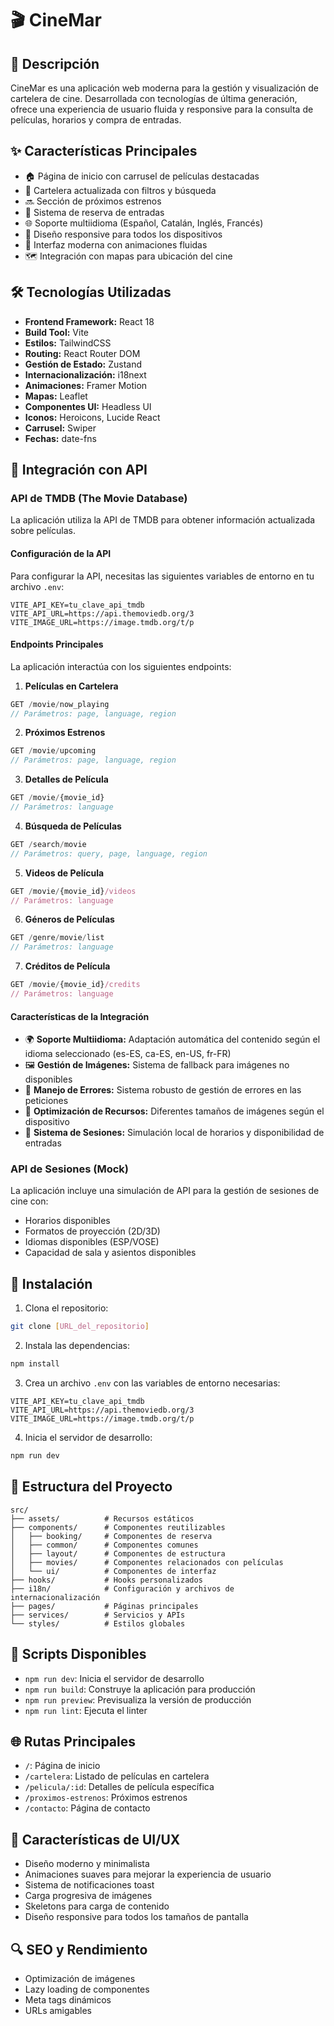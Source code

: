 # 🎬 CineMar

## 📝 Descripción
CineMar es una aplicación web moderna para la gestión y visualización de cartelera de cine. Desarrollada con tecnologías de última generación, ofrece una experiencia de usuario fluida y responsive para la consulta de películas, horarios y compra de entradas.

## ✨ Características Principales
- 🏠 Página de inicio con carrusel de películas destacadas
- 🎥 Cartelera actualizada con filtros y búsqueda
- 🔜 Sección de próximos estrenos
- 🎫 Sistema de reserva de entradas
- 🌐 Soporte multiidioma (Español, Catalán, Inglés, Francés)
- 📱 Diseño responsive para todos los dispositivos
- 🎨 Interfaz moderna con animaciones fluidas
- 🗺️ Integración con mapas para ubicación del cine

## 🛠️ Tecnologías Utilizadas
- **Frontend Framework:** React 18
- **Build Tool:** Vite
- **Estilos:** TailwindCSS
- **Routing:** React Router DOM
- **Gestión de Estado:** Zustand
- **Internacionalización:** i18next
- **Animaciones:** Framer Motion
- **Mapas:** Leaflet
- **Componentes UI:** Headless UI
- **Iconos:** Heroicons, Lucide React
- **Carrusel:** Swiper
- **Fechas:** date-fns

## 🎯 Integración con API

### API de TMDB (The Movie Database)
La aplicación utiliza la API de TMDB para obtener información actualizada sobre películas. 

#### Configuración de la API
Para configurar la API, necesitas las siguientes variables de entorno en tu archivo `.env`:
```env
VITE_API_KEY=tu_clave_api_tmdb
VITE_API_URL=https://api.themoviedb.org/3
VITE_IMAGE_URL=https://image.tmdb.org/t/p
```

#### Endpoints Principales
La aplicación interactúa con los siguientes endpoints:

1. **Películas en Cartelera**
```javascript
GET /movie/now_playing
// Parámetros: page, language, region
```

2. **Próximos Estrenos**
```javascript
GET /movie/upcoming
// Parámetros: page, language, region
```

3. **Detalles de Película**
```javascript
GET /movie/{movie_id}
// Parámetros: language
```

4. **Búsqueda de Películas**
```javascript
GET /search/movie
// Parámetros: query, page, language, region
```

5. **Videos de Película**
```javascript
GET /movie/{movie_id}/videos
// Parámetros: language
```

6. **Géneros de Películas**
```javascript
GET /genre/movie/list
// Parámetros: language
```

7. **Créditos de Película**
```javascript
GET /movie/{movie_id}/credits
// Parámetros: language
```

#### Características de la Integración
- 🌍 **Soporte Multiidioma:** Adaptación automática del contenido según el idioma seleccionado (es-ES, ca-ES, en-US, fr-FR)
- 🖼️ **Gestión de Imágenes:** Sistema de fallback para imágenes no disponibles
- 🔄 **Manejo de Errores:** Sistema robusto de gestión de errores en las peticiones
- 📱 **Optimización de Recursos:** Diferentes tamaños de imágenes según el dispositivo
- 🎫 **Sistema de Sesiones:** Simulación local de horarios y disponibilidad de entradas

### API de Sesiones (Mock)
La aplicación incluye una simulación de API para la gestión de sesiones de cine con:
- Horarios disponibles
- Formatos de proyección (2D/3D)
- Idiomas disponibles (ESP/VOSE)
- Capacidad de sala y asientos disponibles

## 🚀 Instalación

1. Clona el repositorio:
```bash
git clone [URL_del_repositorio]
```

2. Instala las dependencias:
```bash
npm install
```

3. Crea un archivo `.env` con las variables de entorno necesarias:
```env
VITE_API_KEY=tu_clave_api_tmdb
VITE_API_URL=https://api.themoviedb.org/3
VITE_IMAGE_URL=https://image.tmdb.org/t/p
```

4. Inicia el servidor de desarrollo:
```bash
npm run dev
```

## 📁 Estructura del Proyecto
```
src/
├── assets/          # Recursos estáticos
├── components/      # Componentes reutilizables
│   ├── booking/     # Componentes de reserva
│   ├── common/      # Componentes comunes
│   ├── layout/      # Componentes de estructura
│   ├── movies/      # Componentes relacionados con películas
│   └── ui/          # Componentes de interfaz
├── hooks/           # Hooks personalizados
├── i18n/            # Configuración y archivos de internacionalización
├── pages/           # Páginas principales
├── services/        # Servicios y APIs
└── styles/          # Estilos globales
```

## 🔧 Scripts Disponibles
- `npm run dev`: Inicia el servidor de desarrollo
- `npm run build`: Construye la aplicación para producción
- `npm run preview`: Previsualiza la versión de producción
- `npm run lint`: Ejecuta el linter

## 🌐 Rutas Principales
- `/`: Página de inicio
- `/cartelera`: Listado de películas en cartelera
- `/pelicula/:id`: Detalles de película específica
- `/proximos-estrenos`: Próximos estrenos
- `/contacto`: Página de contacto

## 🎨 Características de UI/UX
- Diseño moderno y minimalista
- Animaciones suaves para mejorar la experiencia de usuario
- Sistema de notificaciones toast
- Carga progresiva de imágenes
- Skeletons para carga de contenido
- Diseño responsive para todos los tamaños de pantalla

## 🔍 SEO y Rendimiento
- Optimización de imágenes
- Lazy loading de componentes
- Meta tags dinámicos
- URLs amigables


